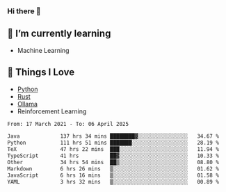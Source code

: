 ### Hi there 👋
<!-- ## About Me -->

## 🌱 I’m currently learning
- Machine Learning

## 🥰 Things I Love
- [Python](https://www.python.org/) 
- [Rust](https://www.rust-lang.org/)
- [Ollama](https://ollama.com)
- Reinforcement Learning

<!--START_SECTION:waka-->

```txt
From: 17 March 2021 - To: 06 April 2025

Java             137 hrs 34 mins ████████▓░░░░░░░░░░░░░░░░   34.67 %
Python           111 hrs 51 mins ███████░░░░░░░░░░░░░░░░░░   28.19 %
TeX              47 hrs 22 mins  ███░░░░░░░░░░░░░░░░░░░░░░   11.94 %
TypeScript       41 hrs          ██▓░░░░░░░░░░░░░░░░░░░░░░   10.33 %
Other            34 hrs 54 mins  ██▒░░░░░░░░░░░░░░░░░░░░░░   08.80 %
Markdown         6 hrs 26 mins   ▒░░░░░░░░░░░░░░░░░░░░░░░░   01.62 %
JavaScript       6 hrs 16 mins   ▒░░░░░░░░░░░░░░░░░░░░░░░░   01.58 %
YAML             3 hrs 32 mins   ▒░░░░░░░░░░░░░░░░░░░░░░░░   00.89 %
```

<!--END_SECTION:waka-->

<!--
**CharlesC03/CharlesC03** is a ✨ _special_ ✨ repository because its `README.md` (this file) appears on your GitHub profile.

Here are some ideas to get you started:

- 🔭 I’m currently working on ...
- 🌱 I’m currently learning ...
- 👯 I’m looking to collaborate on ...
- 🤔 I’m looking for help with ...
- 💬 Ask me about ...
- 📫 How to reach me: ...
- 😄 Pronouns: ...
- ⚡ Fun fact: ...
-->
